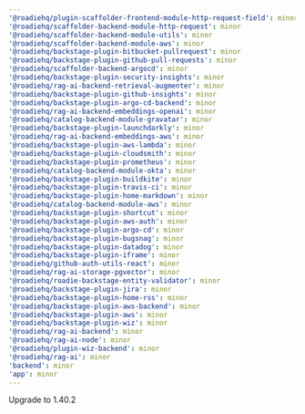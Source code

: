 ```yaml
---
'@roadiehq/plugin-scaffolder-frontend-module-http-request-field': minor
'@roadiehq/scaffolder-backend-module-http-request': minor
'@roadiehq/scaffolder-backend-module-utils': minor
'@roadiehq/scaffolder-backend-module-aws': minor
'@roadiehq/backstage-plugin-bitbucket-pullrequest': minor
'@roadiehq/backstage-plugin-github-pull-requests': minor
'@roadiehq/scaffolder-backend-argocd': minor
'@roadiehq/backstage-plugin-security-insights': minor
'@roadiehq/rag-ai-backend-retrieval-augmenter': minor
'@roadiehq/backstage-plugin-github-insights': minor
'@roadiehq/backstage-plugin-argo-cd-backend': minor
'@roadiehq/rag-ai-backend-embeddings-openai': minor
'@roadiehq/catalog-backend-module-gravatar': minor
'@roadiehq/backstage-plugin-launchdarkly': minor
'@roadiehq/rag-ai-backend-embeddings-aws': minor
'@roadiehq/backstage-plugin-aws-lambda': minor
'@roadiehq/backstage-plugin-cloudsmith': minor
'@roadiehq/backstage-plugin-prometheus': minor
'@roadiehq/catalog-backend-module-okta': minor
'@roadiehq/backstage-plugin-buildkite': minor
'@roadiehq/backstage-plugin-travis-ci': minor
'@roadiehq/backstage-plugin-home-markdown': minor
'@roadiehq/catalog-backend-module-aws': minor
'@roadiehq/backstage-plugin-shortcut': minor
'@roadiehq/backstage-plugin-aws-auth': minor
'@roadiehq/backstage-plugin-argo-cd': minor
'@roadiehq/backstage-plugin-bugsnag': minor
'@roadiehq/backstage-plugin-datadog': minor
'@roadiehq/backstage-plugin-iframe': minor
'@roadiehq/github-auth-utils-react': minor
'@roadiehq/rag-ai-storage-pgvector': minor
'@roadiehq/roadie-backstage-entity-validator': minor
'@roadiehq/backstage-plugin-jira': minor
'@roadiehq/backstage-plugin-home-rss': minor
'@roadiehq/backstage-plugin-aws-backend': minor
'@roadiehq/backstage-plugin-aws': minor
'@roadiehq/backstage-plugin-wiz': minor
'@roadiehq/rag-ai-backend': minor
'@roadiehq/rag-ai-node': minor
'@roadiehq/plugin-wiz-backend': minor
'@roadiehq/rag-ai': minor
'backend': minor
'app': minor
---
```


Upgrade to 1.40.2
